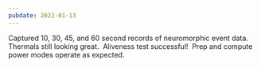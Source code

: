 ```yaml
---
pubdate: 2022-01-13
---
```


Captured 10, 30, 45, and 60 second records of neuromorphic event data.  Thermals still looking great.  Aliveness test successful!  Prep and compute power modes operate as expected.
